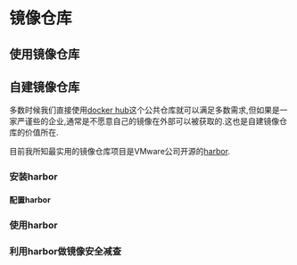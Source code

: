 # 镜像仓库

## 使用镜像仓库

## 自建镜像仓库

多数时候我们直接使用[docker hub](https://hub.docker.com/)这个公共仓库就可以满足多数需求,但如果是一家严谨些的企业,通常是不愿意自己的镜像在外部可以被获取的.这也是自建镜像仓库的价值所在.

目前我所知最实用的镜像仓库项目是VMware公司开源的[harbor](https://github.com/goharbor/harbor).

### 安装harbor


#### 配置harbor

### 使用harbor

### 利用harbor做镜像安全减查